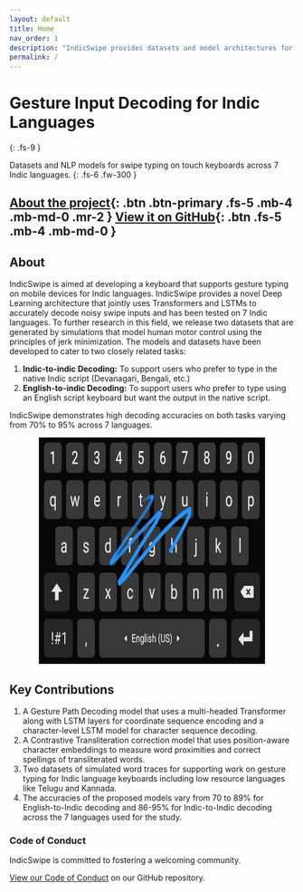 ```yaml
---
layout: default
title: Home
nav_order: 1
description: "IndicSwipe provides datasets and model architectures for decoding gesture inputs for swipe typing on touch keyboards for over 7 Indic languages."
permalink: /
---
```


# Gesture Input Decoding for Indic Languages
{: .fs-9 }

Datasets and NLP models for swipe typing on touch keyboards across 7 Indic languages.
{: .fs-6 .fw-300 }

[About the project](##About){: .btn .btn-primary .fs-5 .mb-4 .mb-md-0 .mr-2 } [View it on GitHub](https://github.com/emilbiju/indic_swipe){: .btn .fs-5 .mb-4 .mb-md-0 }
---

## About

IndicSwipe is aimed at developing a keyboard that supports gesture typing on mobile devices for Indic languages. IndicSwipe provides a novel Deep Learning architecture that jointly uses Transformers and LSTMs to accurately decode noisy swipe inputs and has been tested on 7 Indic languages. To further research in this field, we release two datasets that are generated by simulations that model human motor control using the principles of jerk minimization. The models and datasets have been developed to cater to two closely related tasks:

1. **Indic-to-indic Decoding:** To support users who prefer to type in the native Indic script (Devanagari, Bengali, etc.)
2. **English-to-indic Decoding:** To support users who prefer to type using an English script keyboard but want the output in the native script.

IndicSwipe demonstrates high decoding accuracies on both tasks varying from 70% to 95% across 7 languages.

<p align="center">
   <img src="assets/images/gesture_sample.jpg" width=400 height=400>
</p>

## Key Contributions

1. A Gesture Path Decoding model that uses a multi-headed Transformer along with LSTM layers for coordinate sequence encoding and a character-level LSTM model for character sequence decoding.
2. A Contrastive Transliteration correction model that uses position-aware character embeddings to measure word proximities and correct spellings of transliterated words.
3. Two datasets of simulated word traces for supporting work on gesture typing for Indic language keyboards including low resource languages like Telugu and Kannada.
4. The accuracies of the proposed models vary from 70 to 89% for English-to-Indic decoding and 86-95% for Indic-to-Indic decoding across the 7 languages used for the study.


### Code of Conduct

IndicSwipe is committed to fostering a welcoming community.

[View our Code of Conduct](https://github.com/pmarsceill/just-the-docs/tree/master/CODE_OF_CONDUCT.md) on our GitHub repository.
